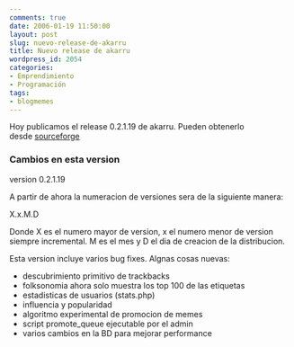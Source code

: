 ```yaml
---
comments: true
date: 2006-01-19 11:50:00
layout: post
slug: nuevo-release-de-akarru
title: Nuevo release de akarru
wordpress_id: 2054
categories:
- Emprendimiento
- Programación
tags:
- blogmemes
---
```

Hoy publicamos el release 0.2.1.19 de akarru.
Pueden obtenerlo desde [sourceforge](http://web.archive.org/web/20090426080926/http://sourceforge.net/project/showfiles.php?group_id=155783)

### Cambios en esta version

version 0.2.1.19

A partir de ahora la numeracion de versiones sera de la siguiente manera:

X.x.M.D

Donde X es el numero mayor de version, x el numero menor de version siempre
incremental. M es el mes y D el dia de creacion de la distribucion.

Esta version incluye varios bug fixes.
Algnas cosas nuevas:
- descubrimiento primitivo de trackbacks
- folksonomia ahora solo muestra los top 100 de las etiquetas
- estadisticas de usuarios (stats.php)
- influencia y popularidad
- algoritmo experimental de promocion de memes
- script promote_queue ejecutable por el admin
- varios cambios en la BD para mejorar performance


